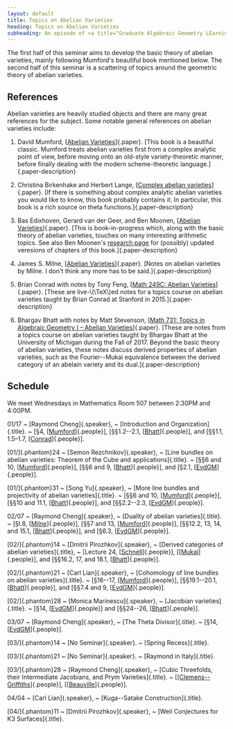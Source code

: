 ```yaml
---
layout: default
title: Topics on Abelian Varieties
heading: Topics on Abelian Varieties
subheading: An episode of <a title="Graduate Algebraic Geometry LEarning Seminar">GAGLeS</a> organized by <span class="people"><a href="index.html">Raymond Cheng</a></span> during the spring of 2018.
---
```


The first half of this seminar aims to develop the basic theory of abelian
varieties, mainly following Mumford's beautiful book mentioned below.
The second half of this seminar is a scattering of topics around the geometric
theory of abelian varieties.

## References

Abelian varieties are heavily studied objects and there are many great
references for the subject. Some notable general references on abelian
varieties include:

  1. David Mumford,
  [[Abelian Varieties][Mumford]]{.paper}.
  [This book is a beautiful classic. Mumford treats abelian varieties
  first from a complex analytic point of view, before moving onto an
  old-style variety-theoretic manner, before finally dealing with the
  modern scheme-theoretic language.]{.paper-description}

  2. Christina Birkenhake and Herbert Lange,
  [[Complex abelian varieties][BL]]{.paper}.
  [If there is something about complex analytic abelian varieties you would
  like to know, this book probably contains it. In particular, this book is a
  rich source on theta functions.]{.paper-description}

  3. Bas Edixhoven, Gerard van der Geer, and Ben Moonen,
  [[Abelian Varieties][EvdGM]]{.paper}.
  [This is book-in-progress which, along with the basic theory of abelian
  varieties, touches on many interesting arithmetic topics. See also Ben
  Moonen's [research page](https://www.math.ru.nl/~bmoonen/research.html) for
  (possibly) updated veresions of chapters of this book.]{.paper-description}

  4. James S. Milne,
  [[Abelian Varieties][Milne]]{.paper}.
  [Notes on abelian varieties by Milne. I don't think any more has to be
  said.]{.paper-description}

  5. Brian Conrad with notes by Tony Feng,
  [[Math 249C: Abelian Varieties][Conrad]]{.paper}.
  [These are live-\\(\\TeX\\)ed notes for a topics course on abelian varieties
  taught by Brian Conrad at Stanford in 2015.]{.paper-description}

  6. Bhargav Bhatt with notes by Matt Stevenson,
  [[Math 731: Topics in Algebraic Geometry I – Abelian Varieties][Bhatt]]{.paper}.
  [These are notes from a topics course on abelian varieties taught by Bhargav
  Bhatt at the University of Michigan during the Fall of 2017. Beyond the basic
  theory of abelian varieties, these notes discuss derived properties of abelian
  varieties, such as the Fourier--Mukai equivalence between the derived category
  of an abelain variety and its dual.]{.paper-description}

## Schedule

We meet Wednesdays in Mathematics Room 507 between 2:30PM and 4:00PM.

01/17
  ~ [Raymond Cheng]{.speaker},
  ~ [Introduction and Organization]{.title}.
  ~ \[&sect;4, [[Mumford]]{.people}\],
    \[&sect;&sect;1.2--2.1, [[Bhatt]]{.people}\], and
    \[&sect;&sect;1.1, 1.5&ndash;1.7, [[Conrad]]{.people}\].

[01/]{.phantom}24
  ~ [Semon Rezchnikov]{.speaker},
  ~ [Line bundles on abelian varieties: Theorem of the Cube and applications]{.title}.
  ~ \[&sect;&sect;6 and 10, [[Mumford]]{.people}\],
    \[&sect;&sect;6 and 9, [[Bhatt]]{.people}\], and
    \[&sect;2.1, [[EvdGM]]{.people}\].

[01/]{.phantom}31
  ~ [Song Yu]{.speaker},
  ~ [More line bundles and projectivity of abelian varieties]{.title}.
  ~ \[&sect;&sect;6 and 10, [[Mumford]]{.people}\],
    \[&sect;&sect;10 and 11.1, [[Bhatt]]{.people}\], and
    \[&sect;&sect;2.2--2.3, [[EvdGM]]{.people}\].

02/07
  ~ [Raymond Cheng]{.speaker},
  ~ [Duality of abelian varieties]{.title}.
  ~ \[&sect;I.8, [[Milne]]{.people}\],
    \[&sect;&sect;7 and 13, [[Mumford]]{.people}\],
    \[&sect;&sect;12.2, 13, 14, and 15.1, [[Bhatt]]{.people}\], and
    \[&sect;6.3, [[EvdGM]]{.people}\].

[02/]{.phantom}14
  ~ [Dmitrii Pirozhkov]{.speaker},
  ~ [Derived categories of abelian varieties]{.title},
  ~ \[Lecture 24, [[Schnell](https://www.math.stonybrook.edu/~cschnell/pdf/notes/generic-vanishing.pdf)]{.people}\],
    \[[[Mukai](https://projecteuclid.org/euclid.nmj/1118786312)]{.people}\], and
    \[&sect;&sect;16.2, 17, and 18.1, [[Bhatt]]{.people}\].

[02/]{.phantom}21
  ~ [Carl Lian]{.speaker},
  ~ [Cohomology of line bundles on abelian varieties]{.title}.
  ~ \[&sect;16--17, [[Mumford]]{.people}\],
    \[&sect;&sect;19.1--20.1, [[Bhatt]]{.people}\], and
    \[&sect;&sect;7.4 and 9, [[EvdGM]]{.people}\].

[02/]{.phantom}28
  ~ [Monica Marinescu]{.speaker},
  ~ [Jacobian varieties]{.title}.
  ~ \[&sect;14, [[EvdGM]]{.people}\] and
    \[&sect;&sect;24--26, [[Bhatt]]{.people}\].

03/07
  ~ [Raymond Cheng]{.speaker},
  ~ [The Theta Divisor]{.title}.
  ~ \[&sect;14, [[EvdGM]]{.people}\].

[03/]{.phantom}14
  ~ [No Seminar]{.speaker}.
  ~ [Spring Recess]{.title}.

[03/]{.phantom}21
  ~ [No Seminar]{.speaker}.
  ~ [Raymond in Italy]{.title}.

[03/]{.phantom}28
  ~ [Raymond Cheng]{.speaker},
  ~ [Cubic Threefolds, their Intermediate Jacobians, and Prym Varieties]{.title}.
  ~ \[[[Clemens--Griffiths](https://mathscinet.ams.org/mathscinet-getitem?mr=302652)]{.people}\],
    \[[[Beauville](https://mathscinet.ams.org/mathscinet-getitem?mr=672617)]{.people}].

04/04
  ~ [Carl Lian]{.speaker},
  ~ [Kuga--Satake Construction]{.title}.

[04/]{.phantom}11
  ~ [Dmitrii Pirozhkov]{.speaker},
  ~ [Weil Conjectures for K3 Surfaces]{.title}.

[Mumford]: <http://www.math.hawaii.edu/~pavel/cmi/References/Mumford_Abelian_Varities.pdf>
[BL]: <https://link.springer.com/book/10.1007%2F978-3-662-06307-1>
[EvdGM]: <http://gerard.vdgeer.net/AV.pdf>
[Milne]: <http://www.jmilne.org/math/CourseNotes/av.html>
[Conrad]: <http://web.stanford.edu/~tonyfeng/249C.pdf>
[Bhatt]: <http://www-personal.umich.edu/~stevmatt/abelian_varieties.pdf>
